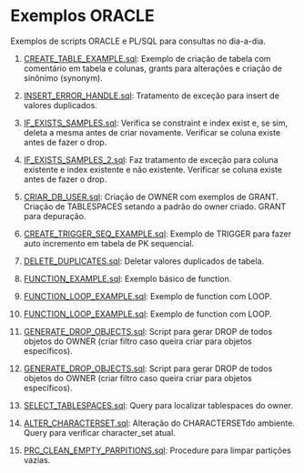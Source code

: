 # Exemplos ORACLE
Exemplos de scripts ORACLE e PL/SQL para consultas no dia-a-dia.

1. [CREATE_TABLE_EXAMPLE.sql](CREATE_TABLE_EXAMPLE.sql): 
  Exemplo de criação de tabela com comentário em tabela e colunas, grants para alterações e criação de sinônimo (synonym).

2. [INSERT_ERROR_HANDLE.sql](INSERT_ERROR_HANDLE.sql): 
  Tratamento de exceção para insert de valores duplicados.

3. [IF_EXISTS_SAMPLES.sql](IF_EXISTS_SAMPLES.sql): 
  Verifica se constraint e index exist e, se sim, deleta a mesma antes de criar novamente.
  Verificar se coluna existe antes de fazer o drop.

4. [IF_EXISTS_SAMPLES_2.sql](IF_EXISTS_SAMPLES_2.sql): 
  Faz tratamento de exceção para coluna existente e index existente e não existente.
  Verificar se coluna existe antes de fazer o drop.

5. [CRIAR_DB_USER.sql](CRIAR_DB_USER.sql): 
  Criação de OWNER com exemplos de GRANT.
  Criação de TABLESPACES setando a padrão do owner criado.
  GRANT para depuração.
  
6. [CREATE_TRIGGER_SEQ_EXAMPLE.sql](CREATE_TRIGGER_SEQ_EXAMPLE.sql): 
  Exemplo de TRIGGER para fazer auto incremento em tabela de PK sequencial.

7. [DELETE_DUPLICATES.sql](DELETE_DUPLICATES.sql): 
  Deletar valores duplicados de tabela.

8. [FUNCTION_EXAMPLE.sql](FUNCTION_EXAMPLE.sql): 
  Exemplo básico de function.

9. [FUNCTION_LOOP_EXAMPLE.sql](FUNCTION_LOOP_EXAMPLE.sql): 
  Exemplo de function com LOOP.

10. [FUNCTION_LOOP_EXAMPLE.sql](FUNCTION_LOOP_EXAMPLE.sql): 
  Exemplo de function com LOOP.

11. [GENERATE_DROP_OBJECTS.sql](GENERATE_DROP_OBJECTS.sql): 
  Script para gerar DROP de todos objetos do OWNER (criar filtro caso queira criar para objetos específicos).

12. [GENERATE_DROP_OBJECTS.sql](GENERATE_DROP_OBJECTS.sql): 
  Script para gerar DROP de todos objetos do OWNER (criar filtro caso queira criar para objetos específicos).

13. [SELECT_TABLESPACES.sql](SELECT_TABLESPACES.sql): 
  Query para localizar tablespaces do owner.

14. [ALTER_CHARACTERSET.sql](ALTER_CHARACTERSET.sql): 
  Alteração do CHARACTERSETdo ambiente.
  Query para verificar character_set atual.

15. [PRC_CLEAN_EMPTY_PARPITIONS.sql](PRC_CLEAN_EMPTY_PARPITIONS.sql): 
  Procedure para limpar partições vazias.
